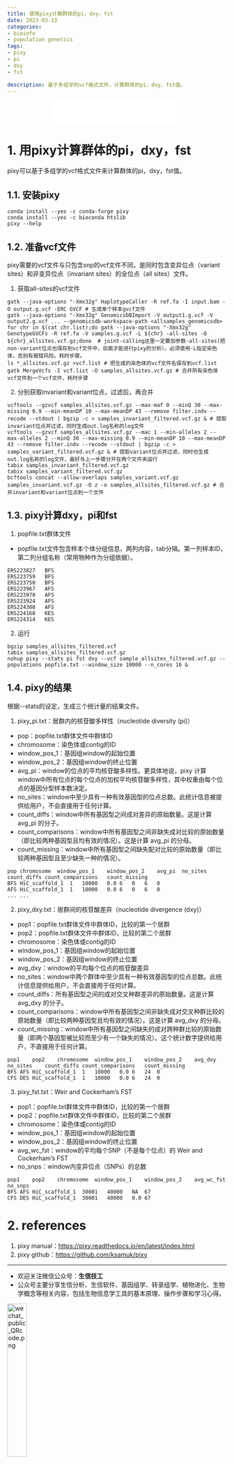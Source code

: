 ```yaml
---
title: 使用pixy计算群体的pi，dxy，fst
date: 2023-03-13
categories:
- bioinfo
- population genetics
tags:
- pixy
- pi
- dxy
- fst

description: 基于多组学的vcf格式文件，计算群体的pi，dxy，fst值。
---
```


<div align="middle"><iframe frameborder="no" border="0" marginwidth="0" marginheight="0" width=298 height=52 src="//music.163.com/outchain/player?type=2&id=105146&auto=1&height=32"></iframe></div>

# 1. 用pixy计算群体的pi，dxy，fst
pixy可以基于多组学的vcf格式文件来计算群体的pi，dxy，fst值。

## 1.1. 安装pixy

```shell
conda install --yes -c conda-forge pixy
conda install --yes -c bioconda htslib
pixy --help
```

## 1.2. 准备vcf文件
pixy需要的vcf文件与只包含snp的vcf文件不同，是同时包含变异位点（variant sites）和非变异位点（invariant sites）的全位点（all sites）文件。

1. 获取all-sites的vcf文件

```shell
gatk --java-options "-Xmx32g" HaplotypeCaller -R ref.fa -I input.bam -O output.g.vcf -ERC GVCF # 生成单个样本gvcf文件
gatk --java-options "-Xmx32g" GenomicsDBImport -V output1.g.vcf -V output2.g.vcf ... --genomicsdb-workspace-path <allsamples_genomicsdb>
for chr in $(cat chr.list);do gatk --java-options "-Xmx32g" GenotypeGVCFs -R ref.fa -V samples.g.vcf -L ${chr} -all-sites -O ${chr}_allsites.vcf.gz;done  # joint-calling这里一定要加参数-all-sites(把non-variant位点也保存到vcf文件中，后面才能进行pixy的分析）。必须使用-L指定染色体，否则有报错风险。耗时步骤。
ls *_allsites.vcf.gz >vcf.list # 把生成的染色体的vcf文件名保存到vcf.list
gatk MergeVcfs -I vcf.list -O samples_allsites.vcf.gz # 合并所有染色体vcf文件到一个vcf文件，耗时步骤
```

2. 分别获取invariant和variant位点，过滤后，再合并

```shell
vcftools --gzvcf samples_allsites.vcf.gz --max-maf 0 --minQ 30 --max-missing 0.9 --min-meanDP 10 --max-meanDP 43 --remove filter.indv --recode --stdout | bgzip -c > samples_invariant_filtered.vcf.gz & # 提取invariant位点并过滤，同时生成out.log名称的log文件
vcftools --gzvcf samples_allsites.vcf.gz --mac 1 --min-alleles 2 --max-alleles 2 --minQ 30 --max-missing 0.9 --min-meanDP 10 --max-meanDP 43 --remove filter.indv --recode --stdout | bgzip -c > samples_variant_filtered.vcf.gz & # 提取variant位点并过滤，同时也生成out.log名称的log文件，最好与上一步骤分开在两个文件夹运行
tabix samples_invariant_filtered.vcf.gz
tabix samples_variant_filtered.vcf.gz
bcftools concat --allow-overlaps samples_variant.vcf.gz samples_invariant.vcf.gz -O z -o samples_allsites_filtered.vcf.gz # 合并invariant和variant位点到一个文件
```

## 1.3. pixy计算dxy，pi和fst
1. popfile.txt群体文件
- popfile.txt文件包含样本个体分组信息，两列内容，tab分隔。第一列样本ID，第二列分组名称（常用物种作为分组依据）。

```
ERS223827   BFS
ERS223759   BFS
ERS223750   BFS
ERS223967   AFS
ERS223970   AFS
ERS223924   AFS
ERS224300   AFS
ERS224168   KES
ERS224314   KES
```

2. 运行

```shell
bgzip samples_allsites_filtered.vcf
tabix samples_allsites_filtered.vcf.gz
nohup pixy --stats pi fst dxy --vcf sample_allsites_filtered.vcf.gz --populations popfile.txt --window_size 10000 --n_cores 16 &
```

## 1.4. pixy的结果
根据--stats的设定，生成三个统计量的结果文件。

1. pixy_pi.txt：居群内的核苷酸多样性（nucleotide diversity (pi)）
- pop：popfile.txt群体文件中群体ID
- chromosome：染色体或contig的ID
- window_pos_1：基因组window的起始位置
- window_pos_2：基因组window的终止位置
- avg_pi：window的位点的平均核苷酸多样性。更具体地说，pixy 计算window中所有位点的每个位点的加权平均核苷酸多样性，其中权重由每个位点的基因分型样本数决定。
- no_sites：window中至少具有一种有效基因型的位点总数。此统计信息被提供给用户，不会直接用于任何计算。
- count_diffs：window中所有基因型之间成对差异的原始数量。这是计算 avg_pi 的分子。
- count_comparisons：window中所有基因型之间非缺失成对比较的原始数量（即比较两种基因型且均有效的情况）。这是计算 avg_pi 的分母。
- count_missing：window中所有基因型之间缺失配对比较的原始数量（即比较两种基因型且至少缺失一种的情况）。

```
pop	chromosome	window_pos_1	window_pos_2	avg_pi	no_sites	count_diffs	count_comparisons	count_missing
BFS	HiC_scaffold_1	1	10000	0.0	6	0	6	0
AFS	HiC_scaffold_1	1	10000	0.0	6	0	6	0
... ...
```

2. pixy_dxy.txt：居群间的核苷酸差异（nucleotide divergence (dxy)）
- pop1：popfile.txt群体文件中群体ID，比较的第一个居群
- pop2：popfile.txt群体文件中群体ID，比较的第二个居群
- chromosome：染色体或contig的ID
- window_pos_1：基因组window的起始位置
- window_pos_2：基因组window的终止位置
- avg_dxy：window的平均每个位点的核苷酸差异
- no_sites：window中两个群体中至少具有一种有效基因型的位点总数。此统计信息提供给用户，不会直接用于任何计算。
- count_diffs：所有基因型之间的成对交叉种群差异的原始数量。这是计算 avg_dxy 的分子。
- count_comparisons：window中所有基因型之间非缺失成对交叉种群比较的原始数量（即比较两种基因型且均有效的情况）。这是计算 avg_dxy 的分母。
- count_missing：window中所有基因型之间缺失的成对跨种群比较的原始数量（即两个基因型被比较而至少有一个缺失的情况）。这个统计数字提供给用户，不直接用于任何计算。

```
pop1	pop2	chromosome	window_pos_1	window_pos_2	avg_dxy	no_sites    count_diffs	count_comparisons	count_missing
BFS	AFS	HiC_scaffold_1	1	10000	0.0	6	24	0
CFS	DES	HiC_scaffold_1	1	10000	0.0	6	24	0
```

3. pixy_fst.txt：Weir and Cockerham’s FST
- pop1：popfile.txt群体文件中群体ID，比较的第一个居群
- pop2：popfile.txt群体文件中群体ID，比较的第二个居群
- chromosome：染色体或contig的ID
- window_pos_1：基因组window的起始位置
- window_pos_2：基因组window的终止位置
- avg_wc_fst：window的平均每个SNP（不是每个位点）的 Weir and Cockerham’s FST 
- no_snps：window内变异位点（SNPs）的总数

```
pop1	pop2	chromosome	window_pos_1	window_pos_2	avg_wc_fst	no_snps
BFS	AFS	HiC_scaffold_1	30001	40000	NA	67
CFS	DES	HiC_scaffold_1	30001	40000	0.0	67
```

# 2. references
1. pixy manual：https://pixy.readthedocs.io/en/latest/index.html
2. pixy github：https://github.com/ksamuk/pixy

-------

- 欢迎关注微信公众号：**生信技工**
- 公众号主要分享生信分析、生信软件、基因组学、转录组学、植物进化、生物学概念等相关内容，包括生物信息学工具的基本原理、操作步骤和学习心得。

<img src="https://github.com/yanzhongsino/yanzhongsino.github.io/blob/hexo/source/wechat/Wechat_public_qrcode.jpg?raw=true" width=30% title="wechat_public_QRcode.png" align=center/>